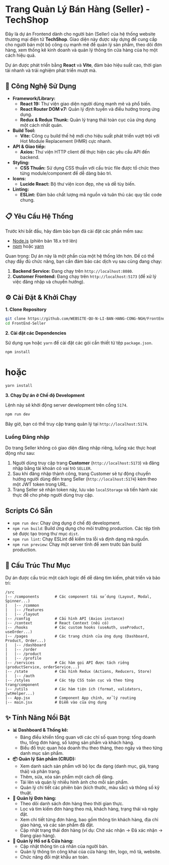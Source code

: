# Trang Quản Lý Bán Hàng (Seller) - TechShop

Đây là dự án Frontend dành cho người bán (Seller) của hệ thống website thương mại điện tử **TechShop**. Giao diện này được xây dựng để cung cấp cho người bán một bộ công cụ mạnh mẽ để quản lý sản phẩm, theo dõi đơn hàng, xem thống kê kinh doanh và quản lý thông tin cửa hàng của họ một cách hiệu quả.

Dự án được phát triển bằng **React** và **Vite**, đảm bảo hiệu suất cao, thời gian tải nhanh và trải nghiệm phát triển mượt mà.

## 🚀 Công Nghệ Sử Dụng

- **Framework/Library:**
  - **React 19:** Thư viện giao diện người dùng mạnh mẽ và phổ biến.
  - **React Router DOM v7:** Quản lý định tuyến và điều hướng trong ứng dụng.
  - **Redux & Redux Thunk:** Quản lý trạng thái toàn cục của ứng dụng một cách nhất quán.
- **Build Tool:**
  - **Vite:** Công cụ build thế hệ mới cho hiệu suất phát triển vượt trội với Hot Module Replacement (HMR) cực nhanh.
- **API & Giao tiếp:**
  - **Axios:** Thư viện HTTP client để thực hiện các yêu cầu API đến backend.
- **Styling:**
  - **CSS Thuần:** Sử dụng CSS thuần với cấu trúc file được tổ chức theo từng module/component để dễ dàng bảo trì.
- **Icons:**
  - **Lucide React:** Bộ thư viện icon đẹp, nhẹ và dễ tùy biến.
- **Linting:**
  - **ESLint:** Đảm bảo chất lượng mã nguồn và tuân thủ các quy tắc code chung.

## 📋 Yêu Cầu Hệ Thống

Trước khi bắt đầu, hãy đảm bảo bạn đã cài đặt các phần mềm sau:
- [Node.js](https://nodejs.org/) (phiên bản 18.x trở lên)
- [npm](https://www.npmjs.com/) hoặc [yarn](https://yarnpkg.com/)

Quan trọng: Dự án này là một phần của một hệ thống lớn hơn. Để có thể chạy đầy đủ chức năng, bạn cần đảm bảo các dịch vụ sau cũng đang chạy:
1.  **Backend Service:** Đang chạy trên `http://localhost:8080`.
2.  **Customer Frontend:** Đang chạy trên `http://localhost:5173` (để xử lý việc đăng nhập và chuyển hướng).

## ⚙️ Cài Đặt & Khởi Chạy

**1. Clone Repository**

```bash
git clone https://github.com/WEBSITE-QU-N-LI-BAN-HANG-CONG-NGH/FrontEnd-Seller
cd FrontEnd-Seller
```

**2. Cài đặt các Dependencies**

Sử dụng `npm` hoặc `yarn` để cài đặt các gói cần thiết từ tệp `package.json`.

```bash
npm install
```
# hoặc
```bash
yarn install
```

**3. Chạy Dự án ở Chế độ Development**

Lệnh này sẽ khởi động server development trên cổng `5174`.

```bash
npm run dev
```

Bây giờ, bạn có thể truy cập trang quản lý tại `http://localhost:5174`.

### Luồng Đăng nhập

Do trang Seller không có giao diện đăng nhập riêng, luồng xác thực hoạt động như sau:
1.  Người dùng truy cập trang **Customer** (`http://localhost:5173`) và đăng nhập bằng tài khoản có vai trò `SELLER`.
2.  Sau khi đăng nhập thành công, trang Customer sẽ tự động chuyển hướng người dùng đến trang Seller (`http://localhost:5174`) kèm theo một JWT token trong URL.
3.  Trang Seller sẽ nhận token này, lưu vào `localStorage` và tiến hành xác thực để cho phép người dùng truy cập.

## Scripts Có Sẵn

- `npm run dev`: Chạy ứng dụng ở chế độ development.
- `npm run build`: Build ứng dụng cho môi trường production. Các tệp tĩnh sẽ được tạo trong thư mục `dist`.
- `npm run lint`: Chạy ESLint để kiểm tra lỗi và định dạng mã nguồn.
- `npm run preview`: Chạy một server tĩnh để xem trước bản build production.

## 📁 Cấu Trúc Thư Mục

Dự án được cấu trúc một cách logic để dễ dàng tìm kiếm, phát triển và bảo trì:

```
/src
|-- /components       # Các component tái sử dụng (Layout, Modal, Spinner...)
|   |-- /common
|   |-- /features
|   |-- /layout
|-- /config           # Cấu hình API (Axios instance)
|-- /context          # React Context (nếu có)
|-- /hooks            # Các custom hooks (useAuth, useProduct, useOrder...)
|-- /pages            # Các trang chính của ứng dụng (Dashboard, Product, Order...)
|   |-- /dashboard
|   |-- /order
|   |-- /product
|   |-- /profile
|-- /services         # Các hàm gọi API được tách riêng (productService, orderService...)
|-- /state            # Cấu hình Redux (Actions, Reducers, Store)
|   |-- /auth
|-- /styles           # Các tệp CSS toàn cục và theo từng trang/component
|-- /utils            # Các hàm tiện ích (format, validators, jwtHelper...)
|-- App.jsx           # Component App chính, xử lý routing
|-- main.jsx          # Điểm vào của ứng dụng
```

## ✨ Tính Năng Nổi Bật

- **📊 Dashboard & Thống kê:**
  - Bảng điều khiển tổng quan với các chỉ số quan trọng: tổng doanh thu, tổng đơn hàng, số lượng sản phẩm và khách hàng.
  - Biểu đồ trực quan hóa doanh thu theo tháng, theo ngày và theo từng danh mục sản phẩm.
- **📦 Quản lý Sản phẩm (CRUD):**
  - Xem danh sách sản phẩm với bộ lọc đa dạng (danh mục, giá, trạng thái) và phân trang.
  - Thêm, sửa, xóa sản phẩm một cách dễ dàng.
  - Tải lên và quản lý nhiều hình ảnh cho mỗi sản phẩm.
  - Quản lý chi tiết các phiên bản (kích thước, màu sắc) và thông số kỹ thuật.
- **🛒 Quản lý Đơn hàng:**
  - Theo dõi danh sách đơn hàng theo thời gian thực.
  - Lọc và tìm kiếm đơn hàng theo mã, khách hàng, trạng thái và ngày đặt.
  - Xem chi tiết từng đơn hàng, bao gồm thông tin khách hàng, địa chỉ giao hàng, và các sản phẩm đã đặt.
  - Cập nhật trạng thái đơn hàng (ví dụ: Chờ xác nhận → Đã xác nhận → Đang giao hàng).
- **👤 Quản lý Hồ sơ & Cửa hàng:**
  - Cập nhật thông tin cá nhân của người bán.
  - Quản lý thông tin công khai của cửa hàng: tên, logo, mô tả, website.
  - Chức năng đổi mật khẩu an toàn.
